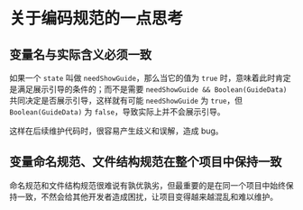 # 关于编码规范的一点思考

## 变量名与实际含义必须一致

如果一个 `state` 叫做 `needShowGuide`，那么当它的值为 `true` 时，意味着此时肯定是满足展示引导的条件的；而不是需要 `needShowGuide && Boolean(GuideData)` 共同决定是否展示引导，这样就有可能 `needShowGuide` 为 `true`，但 `Boolean(GuideData)` 为 `false`，导致实际上并不会展示引导。

这样在后续维护代码时，很容易产生歧义和误解，造成 bug。

## 变量命名规范、文件结构规范在整个项目中保持一致

命名规范和文件结构规范很难说有孰优孰劣，但最重要的是在同一个项目中始终保持一致，不然会给其他开发者造成困扰，让项目变得越来越混乱和难以维护。
